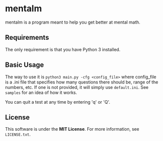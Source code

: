 ﻿# mentalm
mentalm is a program meant to help you get better at mental math.

## Requirements
The only requirement is that you have Python 3 installed.

## Basic Usage
The way to use it is `python3 main.py -cfg <config_file>` where config_file is a .ini file that specifies how many questions there should be, range of the numbers, etc. If one is not provided, it will simply use `default.ini`. See `samples` for an idea of how it works.

You can quit a test at any time by entering 'q' or 'Q'.

## License
This software is under the **MIT License**. For more information, see `LICENSE.txt`.

